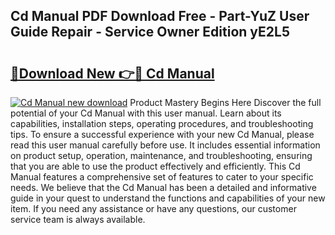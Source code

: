## Cd Manual PDF Download Free - Part-YuZ User Guide Repair - Service Owner Edition yE2L5

# <h2><a href="http://cf16125.oget.top/?id=Cd+Manual">🔗Download New 👉🔴 Cd Manual</a></h2>

[![Cd Manual new download](https://i.imgur.com/5g1atiW.png)](http://cf16125.oget.top/?id=Cd+Manual)
Product Mastery Begins Here Discover the full potential of your Cd Manual with this user manual. Learn about its capabilities, installation steps, operating procedures, and troubleshooting tips. To ensure a successful experience with your new Cd Manual, please read this user manual carefully before use. It includes essential information on product setup, operation, maintenance, and troubleshooting, ensuring that you are able to use the product effectively and efficiently. This Cd Manual features a comprehensive set of features to cater to your specific needs. We believe that the Cd Manual has been a detailed and informative guide in your quest to understand the functions and capabilities of your new item. If you need any assistance or have any questions, our customer service team is always available.
